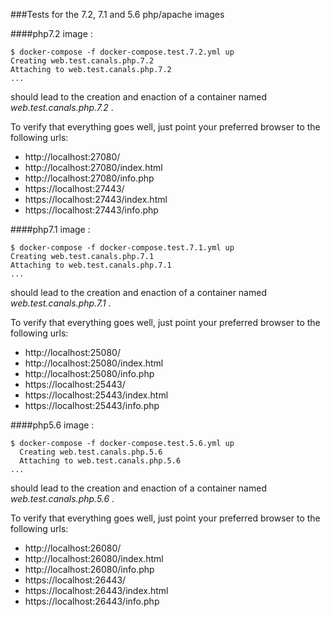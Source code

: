###Tests for the 7.2, 7.1 and 5.6 php/apache images

####php7.2 image :

```shell
$ docker-compose -f docker-compose.test.7.2.yml up
Creating web.test.canals.php.7.2
Attaching to web.test.canals.php.7.2
...

```

should lead to the creation and enaction of a container named _web.test.canals.php.7.2_ .

To verify that everything goes well, just point your preferred browser to the following urls:

+ http://localhost:27080/
+ http://localhost:27080/index.html
+ http://localhost:27080/info.php
+ https://localhost:27443/
+ https://localhost:27443/index.html
+ https://localhost:27443/info.php

####php7.1 image :

```shell
$ docker-compose -f docker-compose.test.7.1.yml up
Creating web.test.canals.php.7.1
Attaching to web.test.canals.php.7.1
...

```

should lead to the creation and enaction of a container named _web.test.canals.php.7.1_ .

To verify that everything goes well, just point your preferred browser to the following urls:

+ http://localhost:25080/
+ http://localhost:25080/index.html
+ http://localhost:25080/info.php
+ https://localhost:25443/
+ https://localhost:25443/index.html
+ https://localhost:25443/info.php


####php5.6 image :

```shell
$ docker-compose -f docker-compose.test.5.6.yml up
  Creating web.test.canals.php.5.6
  Attaching to web.test.canals.php.5.6
...

```

should lead to the creation and enaction of a container named _web.test.canals.php.5.6_ .

To verify that everything goes well, just point your preferred browser to the following urls:

* http://localhost:26080/
* http://localhost:26080/index.html
* http://localhost:26080/info.php
* https://localhost:26443/
* https://localhost:26443/index.html
* https://localhost:26443/info.php